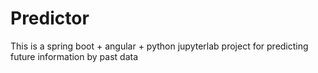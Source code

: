 # Predictor
This is a spring boot + angular + python jupyterlab project for predicting future information by past data
